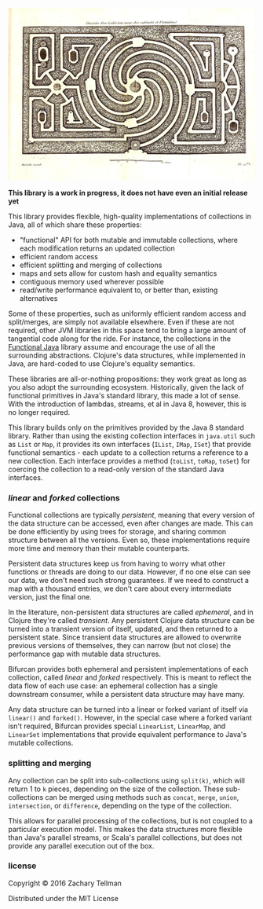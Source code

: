 ![](doc/labyrinth.jpg)

__This library is a work in progress, it does not have even an initial release yet__

This library provides flexible, high-quality implementations of collections in Java, all of which share these properties:

* "functional" API for both mutable and immutable collections, where each modification returns an updated collection
* efficient random access
* efficient splitting and merging of collections
* maps and sets allow for custom hash and equality semantics
* contiguous memory used wherever possible
* read/write performance equivalent to, or better than, existing alternatives

Some of these properties, such as uniformly efficient random access and split/merges, are simply not available elsewhere.  Even if these are not required, other JVM libraries in this space tend to bring a large amount of tangential code along for the ride.  For instance, the collections in the [Functional Java](https://github.com/functionaljava/functionaljava) library assume and encourage the use of all the surrounding abstractions.  Clojure's data structures, while implemented in Java, are hard-coded to use Clojure's equality semantics.

These libraries are all-or-nothing propositions: they work great as long as you also adopt the surrounding ecosystem.  Historically, given the lack of functional primitives in Java's standard library, this made a lot of sense.  With the introduction of lambdas, streams, et al in Java 8, however, this is no longer required.

This library builds only on the primitives provided by the Java 8 standard library.  Rather than using the existing collection interfaces in `java.util` such as `List` or `Map`, it provides its own interfaces (`IList`, `IMap`, `ISet`) that provide functional semantics - each update to a collection returns a reference to a new collection.  Each interface provides a method (`toList`, `toMap`, `toSet`) for coercing the collection to a read-only version of the standard Java interfaces.

### *linear* and *forked* collections

Functional collections are typically *persistent*, meaning that every version of the data structure can be accessed, even after changes are made.  This can be done efficiently by using trees for storage, and sharing common structure between all the versions.  Even so, these implementations require more time and memory than their mutable counterparts.

Persistent data structures keep us from having to worry what other functions or threads are doing to our data.  However, if no one else can see our data, we don't need such strong guarantees.  If we need to construct a map with a thousand entries, we don't care about every intermediate version, just the final one.

In the literature, non-persistent data structures are called *ephemeral*, and in Clojure they're called *transient*.  Any persistent Clojure data structure can be turned into a transient version of itself, updated, and then returned to a persistent state.  Since transient data structures are allowed to overwrite previous versions of themselves, they can narrow (but not close) the performance gap with mutable data structures.

Bifurcan provides both ephemeral and persistent implementations of each collection, called *linear* and *forked* respectively.  This is meant to reflect the data flow of each use case: an ephemeral collection has a single downstream consumer, while a persistent data structure may have many.

Any data structure can be turned into a linear or forked variant of itself via `linear()` and `forked()`.  However, in the special case where a forked variant isn't required, Bifurcan provides special `LinearList`, `LinearMap`, and `LinearSet` implementations that provide equivalent performance to Java's mutable collections.

### splitting and merging

Any collection can be split into sub-collections using `split(k)`, which will return 1 to `k` pieces, depending on the size of the collection.  These sub-collections can be merged using methods such as `concat`, `merge`, `union`, `intersection`, or `difference`, depending on the type of the collection.

This allows for parallel processing of the collections, but is not coupled to a particular execution model.  This makes the data structures more flexible than Java's parallel streams, or Scala's parallel collections, but does not provide any parallel execution out of the box.

### license

Copyright © 2016 Zachary Tellman

Distributed under the MIT License